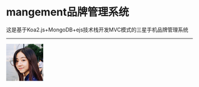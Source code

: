 # mangement品牌管理系统
这是基于Koa2.js+MongoDB+ejs技术栈开发MVC模式的三星手机品牌管理系统
***

![图片](./public/images/faces/face2.jpg)
